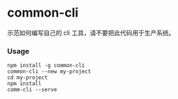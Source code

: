 # common-cli

示范如何编写自己的 cli 工具，请不要把此代码用于生产系统。

### Usage

    npm install -g common-cli
    common-cli --new my-project
    cd my-project
    npm install
    comm-cli --serve
